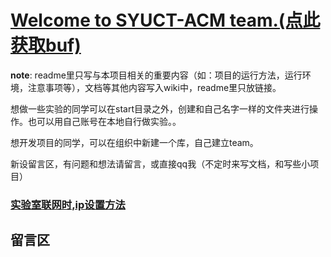# [<u>Welcome to SYUCT-ACM team.</u>(点此获取buf)](https://github.com/syuctacm/syuctacm/wiki)

__note__:
  readme里只写与本项目相关的重要内容（如：项目的运行方法，运行环境，注意事项等），文档等其他内容写入wiki中，readme里只放链接。

  想做一些实验的同学可以在start目录之外，创建和自己名字一样的文件夹进行操作。也可以用自己账号在本地自行做实验。。

  想开发项目的同学，可以在组织中新建一个库，自己建立team。

  新设留言区，有问题和想法请留言，或直接qq我（不定时来写文档，和写些小项目）


### [实验室联网时,ip设置方法](https://github.com/syuctacm/syuctacm/wiki/%E5%AE%9E%E9%AA%8C%E5%AE%A4%E8%81%94%E7%BD%91ip%E8%AE%BE%E7%BD%AE)


## 留言区


